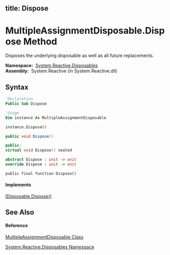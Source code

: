 title: Dispose
---
# MultipleAssignmentDisposable.Dispose Method

Disposes the underlying disposable as well as all future replacements.

**Namespace:**  [System.Reactive.Disposables](System.Reactive.Disposables/System.Reactive.Disposables)  
**Assembly:**  System.Reactive (in System.Reactive.dll)

## Syntax

```vb
'Declaration
Public Sub Dispose
```

```vb
'Usage
Dim instance As MultipleAssignmentDisposable

instance.Dispose()
```

```csharp
public void Dispose()
```

```c++
public:
virtual void Dispose() sealed
```

```fsharp
abstract Dispose : unit -> unit 
override Dispose : unit -> unit 
```

```jscript
public final function Dispose()
```

#### Implements

[IDisposable.Dispose()](https://msdn.microsoft.com/en-us/library/es4s3w1d)

## See Also

#### Reference

[MultipleAssignmentDisposable Class](MultipleAssignmentDisposable/MultipleAssignmentDisposable)

[System.Reactive.Disposables Namespace](System.Reactive.Disposables/System.Reactive.Disposables)

